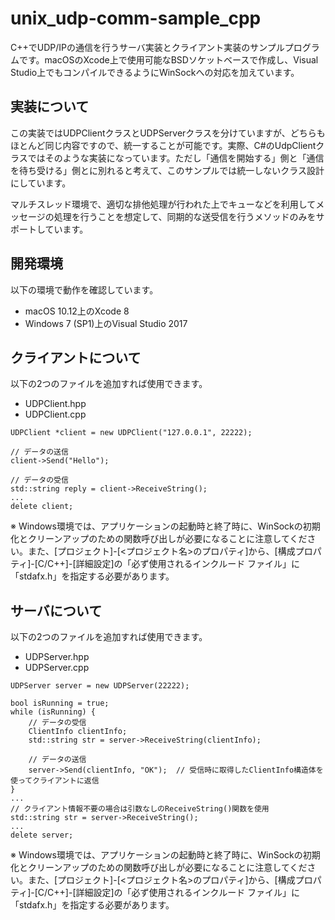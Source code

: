 # unix_udp-comm-sample_cpp

C++でUDP/IPの通信を行うサーバ実装とクライアント実装のサンプルプログラムです。macOSのXcode上で使用可能なBSDソケットベースで作成し、Visual Studio上でもコンパイルできるようにWinSockへの対応を加えています。

## 実装について
この実装ではUDPClientクラスとUDPServerクラスを分けていますが、どちらもほとんど同じ内容ですので、統一することが可能です。実際、C#のUdpClientクラスではそのような実装になっています。ただし「通信を開始する」側と「通信を待ち受ける」側とに別れると考えて、このサンプルでは統一しないクラス設計にしています。

マルチスレッド環境で、適切な排他処理が行われた上でキューなどを利用してメッセージの処理を行うことを想定して、同期的な送受信を行うメソッドのみをサポートしています。

## 開発環境
以下の環境で動作を確認しています。

- macOS 10.12上のXcode 8
- Windows 7 (SP1)上のVisual Studio 2017

## クライアントについて
以下の2つのファイルを追加すれば使用できます。

- UDPClient.hpp
- UDPClient.cpp

```
UDPClient *client = new UDPClient("127.0.0.1", 22222);

// データの送信
client->Send("Hello");
            
// データの受信
std::string reply = client->ReceiveString();
...
delete client;
```

※ Windows環境では、アプリケーションの起動時と終了時に、WinSockの初期化とクリーンアップのための関数呼び出しが必要になることに注意してください。また、[プロジェクト]-[<プロジェクト名>のプロパティ]から、[構成プロパティ]-[C/C++]-[詳細設定]の「必ず使用されるインクルード ファイル」に「stdafx.h」を指定する必要があります。

## サーバについて
以下の2つのファイルを追加すれば使用できます。

- UDPServer.hpp
- UDPServer.cpp

```
UDPServer server = new UDPServer(22222);

bool isRunning = true;
while (isRunning) {
    // データの受信
    ClientInfo clientInfo;
    std::string str = server->ReceiveString(clientInfo);
        
    // データの送信
    server->Send(clientInfo, "OK");  // 受信時に取得したClientInfo構造体を使ってクライアントに返信
}
...
// クライアント情報不要の場合は引数なしのReceiveString()関数を使用
std::string str = server->ReceiveString();
...
delete server;
```

※ Windows環境では、アプリケーションの起動時と終了時に、WinSockの初期化とクリーンアップのための関数呼び出しが必要になることに注意してください。また、[プロジェクト]-[<プロジェクト名>のプロパティ]から、[構成プロパティ]-[C/C++]-[詳細設定]の「必ず使用されるインクルード ファイル」に「stdafx.h」を指定する必要があります。
